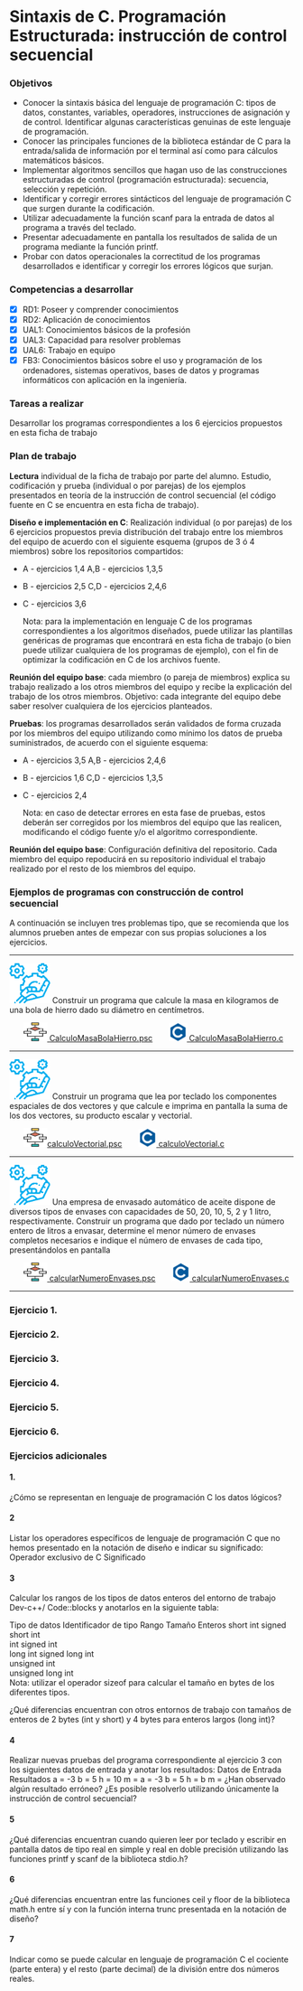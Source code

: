 # Sintaxis de C. Programación Estructurada: instrucción de control secuencial

### Objetivos
- Conocer la sintaxis básica del lenguaje de programación C: tipos de datos, constantes, variables, operadores, instrucciones de asignación y de control. Identificar algunas características genuinas de este lenguaje de programación.
- Conocer las principales funciones de la biblioteca estándar de C para la entrada/salida de información por el terminal así como para cálculos matemáticos básicos.
- Implementar algoritmos sencillos que hagan uso de las construcciones estructuradas de control (programación estructurada): secuencia, selección y repetición.
- Identificar y corregir errores sintácticos del lenguaje de programación C que surgen durante la codificación.
- Utilizar adecuadamente la función scanf para la entrada de datos al programa a través del teclado.
- Presentar adecuadamente en pantalla los resultados de salida de un programa mediante la función printf. 
- Probar con datos operacionales la correctitud de los programas desarrollados e identificar y corregir los errores lógicos que surjan.


### Competencias a desarrollar

- [X]	RD1: Poseer y comprender conocimientos
- [X]	RD2: Aplicación de conocimientos
- [X]	UAL1: Conocimientos básicos de la profesión
- [X]	UAL3: Capacidad para resolver problemas
- [X]	UAL6: Trabajo en equipo
- [X]	FB3: Conocimientos básicos sobre el uso y programación de los ordenadores, sistemas operativos, bases de datos y programas informáticos con aplicación en la ingeniería.

### Tareas a realizar

Desarrollar los programas correspondientes a los 6 ejercicios propuestos en esta ficha de trabajo 

### Plan de trabajo

**Lectura** individual de la ficha de trabajo por parte del alumno. 
Estudio, codificación y prueba (individual o por parejas) de los ejemplos presentados en teoría de la instrucción de control secuencial (el código fuente en C se encuentra en esta ficha de trabajo).

**Diseño e implementación en C**: Realización individual (o por parejas) de los 6 ejercicios propuestos previa distribución del trabajo entre los miembros del equipo de acuerdo con el siguiente esquema (grupos de 3 ó 4 miembros) sobre los repositorios compartidos:

- A - ejercicios 1,4                     A,B - ejercicios 1,3,5
- B - ejercicios 2,5                     C,D - ejercicios 2,4,6
- C - ejercicios 3,6

    Nota: para la implementación en lenguaje C de los programas correspondientes a los algoritmos diseñados, puede utilizar las plantillas genéricas de programas que encontrará en esta ficha de trabajo (o bien puede utilizar cualquiera de los programas de ejemplo), con el fin de optimizar la codificación en C de los archivos fuente.


**Reunión del equipo base**: cada miembro (o pareja de miembros) explica su trabajo realizado a los otros miembros del equipo y recibe la explicación del trabajo de los otros miembros. Objetivo: cada integrante del equipo debe saber resolver cualquiera de los ejercicios planteados.

**Pruebas**: los programas desarrollados serán validados de forma cruzada por los miembros del equipo utilizando como mínimo los datos de prueba suministrados, de acuerdo con el siguiente esquema:

- A - ejercicios 3,5                     A,B - ejercicios 2,4,6
- B - ejercicios 1,6                     C,D - ejercicios 1,3,5
- C - ejercicios 2,4

    Nota: en caso de detectar errores en esta fase de pruebas, estos deberán ser corregidos por los miembros del equipo que las realicen, modificando el código fuente y/o el algoritmo correspondiente. 

**Reunión del equipo base**: Configuración definitiva del repositorio. Cada miembro del equipo repoducirá en su repositorio individual el trabajo realizado por el resto de los miembros del equipo.


### Ejemplos de programas con construcción de control secuencial 

A continuación se incluyen tres problemas tipo, que se recomienda que los alumnos prueben antes de empezar con sus propias soluciones a los ejercicios.

---
<img src="/inicio/prob.png">  Construir un programa que calcule la masa en kilogramos de una bola de hierro dado su diámetro en centímetros.

&ensp;&ensp;&ensp;  <img src="/inicio/pseudo.png">[  CalculoMasaBolaHierro.psc](https://github.com/MaterialesProgramacion/ProblemasProgramacion/blob/master/Secuencial/CalcularMasaBolaHierro.psc)
&ensp;&ensp;&ensp;  <img src="/inicio/c.png">[ CalculoMasaBolaHierro.c](https://github.com/MaterialesProgramacion/ProblemasProgramacion/blob/master/Secuencial/CalcularMasaBolaHierro.c)


----
<img src="/inicio/prob.png">     Construir un programa que lea por teclado los componentes espaciales de dos vectores y que calcule e imprima en pantalla la suma de los dos vectores, su producto escalar y  vectorial.

&ensp;&ensp;&ensp;  <img src="/inicio/pseudo.png">[calculoVectorial.psc](https://github.com/MaterialesProgramacion/ProblemasProgramacion/blob/master/Secuencial/calculoVectorial.psc)
&ensp;&ensp;&ensp;  <img src="/inicio/c.png">[  calculoVectorial.c](https://github.com/MaterialesProgramacion/ProblemasProgramacion/blob/master/Secuencial/calculoVectorial.c)

----
<img src="/inicio/prob.png"> Una empresa de envasado automático de aceite dispone de diversos tipos de envases con capacidades de 50, 20, 10, 5, 2 y 1 litro, respectivamente. Construir un programa que dado por teclado un número entero de litros a envasar, determine el menor número de envases completos necesarios e indique el número de envases de cada tipo, presentándolos en pantalla

&ensp;&ensp;&ensp;  <img src="/inicio/pseudo.png">[ calcularNumeroEnvases.psc](https://github.com/MaterialesProgramacion/ProblemasProgramacion/blob/master/Secuencial/calcularNumeroEnvases.psc)
&ensp;&ensp;&ensp;  <img src="/inicio/c.png">[ calcularNumeroEnvases.c](https://github.com/MaterialesProgramacion/ProblemasProgramacion/blob/master/Secuencial/calcularNumeroEnvases.c)

-----

### Ejercicio 1. 



### Ejercicio 2. 

### Ejercicio 3. 

### Ejercicio 4. 

### Ejercicio 5. 

### Ejercicio 6. 

### Ejercicios adicionales

#### 1.

¿Cómo se representan en lenguaje de programación C los datos lógicos? 


#### 2

Listar los operadores específicos de lenguaje de programación C que no hemos presentado en la notación de diseño e indicar su significado:
Operador exclusivo de C	Significado
	
	
	
	

#### 3

Calcular los rangos de los tipos de datos enteros del entorno de trabajo Dev-c++/ Code::blocks y anotarlos en la siguiente tabla:

Tipo de datos	Identificador de tipo	Rango	Tamaño
Enteros	short int
signed short int		
	int
signed int		
	long int
signed long int		
	unsigned int		
	unsigned long int		
Nota: utilizar el operador sizeof para calcular el tamaño en bytes de los diferentes tipos.

¿Qué diferencias encuentran con otros entornos de trabajo con tamaños de enteros de 2 bytes (int y short) y 4 bytes para enteros largos (long int)?

#### 4

 Realizar nuevas pruebas del programa correspondiente al ejercicio 3 con los siguientes datos de entrada y anotar los resultados:
Datos de Entrada	Resultados
a = -3
b = 5
h = 10	m =
a = -3
b = 5
h = b	m =
¿Han observado algún resultado erróneo? ¿Es posible resolverlo utilizando únicamente la instrucción de control secuencial? 

#### 5 
¿Qué diferencias encuentran cuando quieren leer por teclado y escribir en pantalla datos de tipo real en simple y real en doble precisión utilizando las funciones printf y scanf de la biblioteca stdio.h?


#### 6 
¿Qué diferencias encuentran entre las funciones ceil y floor de la biblioteca math.h entre sí y  con la función interna trunc presentada en la notación de diseño?


#### 7
Indicar como se puede calcular en lenguaje de programación C el cociente (parte entera) y el resto (parte decimal) de la división entre dos números reales. 





